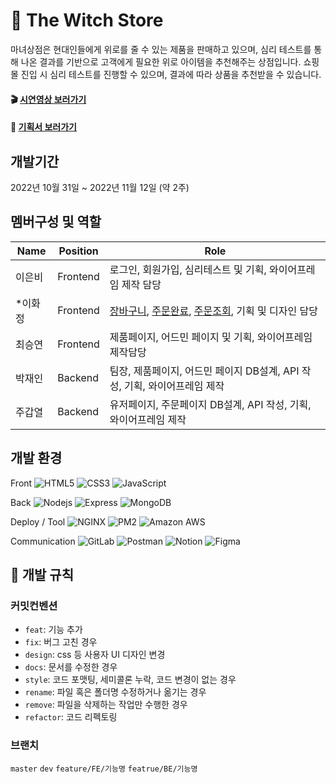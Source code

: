 # 🔮 The Witch Store
마녀상점은 현대인들에게 위로를 줄 수 있는 제품을 판매하고 있으며, 심리 테스트를 통해 나온 결과를 기반으로 고객에게 필요한 위로 아이템을 추천해주는 상점입니다. 
쇼핑몰 진입 시 심리 테스트를 진행할 수 있으며, 결과에 따라 상품을 추천받을 수 있습니다. 

#### 🎬 [시연영상 보러가기](https://drive.google.com/file/d/1agzJqPiPfgKC5UUJdbI9honO3-KkDwJK/view?usp=sharing)   
#### 📑 [기획서 보러가기](https://drive.google.com/file/d/1T4PFO0OiJCD67qTqntjHGJyPgjcfABJO/view?usp=sharing)

## 개발기간
2022년 10월 31일 ~ 2022년 11월 12일 (약 2주)

## 멤버구성 및 역할

| Name | Position | Role | 
| ------ | ------ | ----- |
| 이은비 | Frontend | 로그인, 회원가입, 심리테스트 및 기획, 와이어프레임 제작 담당  |
| *이화정 | Frontend | [장바구니](https://github.com/kailey224/The-Witch-Store/tree/main/src/views/cart), [주문완료](https://github.com/kailey224/The-Witch-Store/tree/main/src/views/finish-shopping), [주문조회](https://github.com/kailey224/The-Witch-Store/tree/main/src/views/order-detail), 기획 및 디자인 담당 |
| 최승연 | Frontend | 제품페이지, 어드민 페이지 및 기획, 와이어프레임 제작담당 |
| 박재인 | Backend | 팀장, 제품페이지, 어드민 페이지 DB설계, API 작성, 기획, 와이어프레임 제작 |
| 주갑열 | Backend | 유저페이지, 주문페이지 DB설계, API 작성, 기획, 와이어프레임 제작|

## 개발 환경
Front
<img alt="HTML5" src="https://img.shields.io/badge/-HTML5-E34F26?style=flat-square&logo=HTML5&logoColor=white" />
<img alt="CSS3" src="https://img.shields.io/badge/-CSS3-1572B6?style=flat-square&logo=CSS3&logoColor=white" />
<img alt="JavaScript" src="https://img.shields.io/badge/-JavaScript-F7DF1E?style=flat-square&logo=JavaScript&logoColor=white" />

Back
<img alt="Nodejs" src="https://img.shields.io/badge/-Node.js-339933?style=flat-square&logo=Node.js&logoColor=white" />
<img alt="Express" src="https://img.shields.io/badge/-Express-000000?style=flat-square&logo=Express&logoColor=white" />
<img alt="MongoDB" src="https://img.shields.io/badge/-MongoDB-47A248?style=flat-square&logo=MongoDB&logoColor=white" />

Deploy / Tool
<img alt="NGINX" src="https://img.shields.io/badge/-NGINX-009639?style=flat-square&logo=NGINX&logoColor=white" />
<img alt="PM2" src="https://img.shields.io/badge/-PM2-2B037A?style=flat-square&logo=PM2&logoColor=white" />
<img alt="Amazon AWS" src="https://img.shields.io/badge/-Amazon AWS-232F3E?style=flat-square&logo=Amazon AWS&logoColor=white" />

Communication
<img alt="GitLab" src="https://img.shields.io/badge/-GitLab-FC6D26?style=flat-square&logo=GitLab&logoColor=white" />
<img alt="Postman" src="https://img.shields.io/badge/-Postman-FF6C37?style=flat-square&logo=Postman&logoColor=white" />
<img alt="Notion" src="https://img.shields.io/badge/-Notion-000000?style=flat-square&logo=Notion&logoColor=white" />
<img alt="Figma" src="https://img.shields.io/badge/-Figma-F24E1E?style=flat-square&logo=Figma&logoColor=white" />

## 🍖 개발 규칙
### 커밋컨벤션
- `feat`: 기능 추가
- `fix`: 버그 고친 경우
- `design`: css 등 사용자 UI 디자인 변경
- `docs`: 문서를 수정한 경우
- `style`: 코드 포맷팅, 세미콜론 누락, 코드 변경이 없는 경우
- `rename`: 파일 혹은 폴더명 수정하거나 옮기는 경우
- `remove`: 파일을 삭제하는 작업만 수행한 경우
- `refactor`: 코드 리펙토링
### 브랜치
`master`
`dev`
`feature/FE/기능명`
`featrue/BE/기능명`
